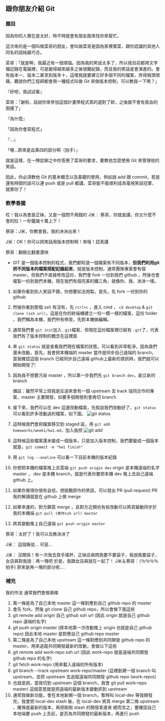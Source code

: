 ## 跟你朋友介紹 Git
### 題目
因為你的人實在是太好，時不時就會有朋友跑來找你來幫忙。

這次來的是一個叫做菜哥的朋友，會叫做菜哥是因為家裡賣菜，跟你認識的其他人同名的話純屬巧合。

菜哥：「就是啊，我最近有一個煩惱。因為我的笑話太多了，所以我目前都用文字檔記錄在電腦裡，可是變得越來越多之後很難紀錄，而且我的笑話是會演進的。會有版本一、版本二甚至到版本十，這樣我就要建立好多個不同的檔案，弄得我頭很痛，聽說你們工程師都會用一種程式叫做 Git 來做版本控制，可以教我一下嗎？」

『好吧，我試試看』

菜哥：「謝啦，話說你來參加這個計畫學程式真的選對了欸，之後就不會有貧血的困擾了」

『為什麼』

「因為你會寫程式」

『...』

「喔...原來是血乘四的部分啊（拍手）」

就是這樣，在一陣尬聊之中你答應了菜哥的要求，要教他怎麼使用 Git 來管理他的笑話。

因此，你必須教他 Git 的基本概念以及基礎的使用，例如說 add 跟 commit，若是還有時間的話可以連 push 或是 pull 都講，菜哥能不能順利成為電視笑話冠軍，就靠你了！

### 教學香腸
哎！我以為會是正妹，又是一個問不用錢的
J米： 蔡哥，你就直講，你又什麼不會的拉！一秒鐘幾十萬上下！

蔡哥：J米，你教會我，我約泱泱出來！

J米：OK！你可以把笑話用版本控制啊！來哦！認真講

蔡哥：翻臉比翻書還快

* GIT 是一個版本控制的程式，我們都知道一個檔案有不同版本，**但我們利用git把不同版本的檔案搭配記錄起來**，就是版本控制，通常團隊專案會有個 master，但我們不直接修改這份，我們會 fork 一份到我們 github ，然後也會複製一份到我們本機，現在我們有個完美的鐵三角，就像你、我、泱泱一樣。

1. 如果你看到別人笑話不錯，你想要如法炮製，首先，先 fork 一份到你的 github

2. 然後你看到那個 ssh 有沒有，先 `ctrl+c` ，進入 cmd ， `cd desktop` & `git clone (ssh url)`，這是在你的終端機建立一份一模一樣的檔案，這份 folder ，我們稱為本機，我們所有修改，先對本機做編輯。
   
3. 通常我們會 `git init`加入 `.git`檔案，但現在這份檔案裡已經有 `.git`了，代表我們有了版本控制的概念在這裡面

4. 來 `git status` 就是查看我們現在檔案的狀態，可以看到非常乾淨，因為我們還未改動，首先，我會把本機端的 master 當作是同步自己遠端的 branch，當我確認這個 branch 已經同步自己遠端 github上最新的資訊時，我們就可以開始開發了!

5. 因為我不想要污染 master ，所以第一步我們先 `git branch dev`，創立新的 branch
   
   備註：雖然平常上班我是反過來會有一個 upstream 去 track 協同合作的專案，master 主要開發，如要多個開發則會再切 branch

6. 接下來，我們可以在 dev 這邊改動檔案，先假設我們改動好了，`git status` 可以看到許多改動過的檔案，如下圖。
   ![git status](https://cdn-images-1.medium.com/max/1000/1*qz5OlHSM0Gn5vnQMuk0VIA.png)

7. 這時候我們會把檔案移交到 staged 區，用 `git add homeworks/week1/hw1.md`，加入版控
   ![git add](https://cdn-images-1.medium.com/max/1000/1*NaQSN737C5xN5eXdoZPjQw.png)

8. 這時候這些檔案還未變成一個版本，只是加入版本控制，我們要變成一個版本就是，`git commit -m "hw1 finish"`
   
9. 用 `git log --oneline` 可以看一下目前本機的版本紀錄
    
10. 你想把本機的檔案推上去雲端 `git push origin dev` origin 是本機遠端的名字 master ， dev 是本機 branch，就是代表你要把本機 dev 推上去自己遠端 github 上。
    
11. 如果你覺得你很有自信，想挑戰原作的笑話，可以發出 PR (pull request)
    PR 我的解讀就是在 github 上做 merge 

12. 如果幸運的，對方願意 merge ，且對方近期也有些改動可以將其變動同步於我的本機端
    `git pull (原作ssh url) master`

13. 將其變動推上自己遠端
    `git push origin master`

蔡哥：太好了！我可以去教泱泱了

J米： 這個叛徒... 可惡...

J米： 沒關係！有一次我去買手搖杯，正妹店員問我要不要袋子，我說我要袋子，女店員對我說：再一塊吧
     於是，我跟女店員就在一起了！
J米＆蔡哥：（％％％％拍手) 原來是再一塊的部分呢....
### 補充
我的作法
通常我們會做兩條
1. 第一條是為了自己本地 master 這一條對應到自己 github repo 的 master
2. 會先 fork，然後 git clone 自己 github repo，所以會做下面這些
3. git remote add origin 自己 github ssh url (因此 origin 就是自己 github repo 遠端的名字)
4. git push origin master (將本地第一次改動推上 origin 也就是自己 github repo)
因此本地 master 是對應自己 github repo master
5. 第二條是為了自己本地 upstream 這一條對應到共同開發 github repo 的 master，用來追蹤共同開發最新的改動，會做以下這些
6. git remote add work-repo ssh url (因此 work-repo 就是遠端共同開發 github repo 的名字)
7. git fetch work-repo (用來載入遠端的所有版本)
8. git branch --track upstream work-repo/master (這裡創建一個 branch 叫 upstream，並把 upstream 去追蹤遠端共同開發 github repo (work-repo))
9. 也就是說，當我切到 upstream 這個 branch，我會 git pull work-repo master) 這個意思就是把遠端的最新版本變動抓到 upstream
10. 通常我做新功能，會在本地新開一個 branch，暫時叫 local-dev 等我開發完，我會把 local-dev stash 後，在 local-dev 將其 merge 第二條 upstream ，確保是最新的版本，再把剛剛 stash 的開發拿進來
總而言之，要確認自己本地端要 push 上去前，是否為共同開發的最新版本，再進行 push

